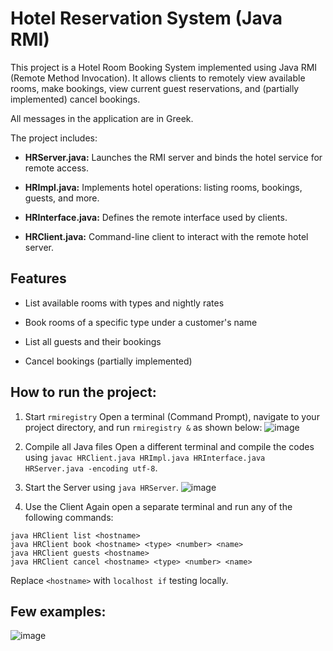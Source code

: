 # Hotel Reservation System (Java RMI)

This project is a Hotel Room Booking System implemented using Java RMI (Remote Method Invocation). It allows clients to remotely view available rooms, make bookings, view current guest reservations, and (partially implemented) cancel bookings.

All messages in the application are in Greek.

The project includes:
- **HRServer.java:**     Launches the RMI server and binds the hotel service for remote access.
  
- **HRImpl.java:**       Implements hotel operations: listing rooms, bookings, guests, and more.
  
- **HRInterface.java:**  Defines the remote interface used by clients.
  
- **HRClient.java:**     Command-line client to interact with the remote hotel server.

## Features
- List available rooms with types and nightly rates

- Book rooms of a specific type under a customer's name

- List all guests and their bookings

- Cancel bookings (partially implemented)

## How to run the project:
1. Start `rmiregistry`
Open a terminal (Command Prompt), navigate to your project directory, and run `rmiregistry &` as shown below:
![image](https://github.com/user-attachments/assets/8af03656-4373-44b5-a280-e2cdfd5f5efc)

2. Compile all Java files
Open a different terminal and compile the codes using `javac HRClient.java HRImpl.java HRInterface.java HRServer.java -encoding utf-8`.

3. Start the Server using `java HRServer`.
![image](https://github.com/user-attachments/assets/4635ec54-0a57-4af6-b979-1f213e78471f)

4. Use the Client
Again open a separate terminal and run any of the following commands:
```
java HRClient list <hostname>
java HRClient book <hostname> <type> <number> <name>
java HRClient guests <hostname>
java HRClient cancel <hostname> <type> <number> <name>
```
Replace `<hostname>` with `localhost if` testing locally.

## Few examples:
![image](https://github.com/user-attachments/assets/272c9726-8c8d-479b-af12-87925d3ae46b)

